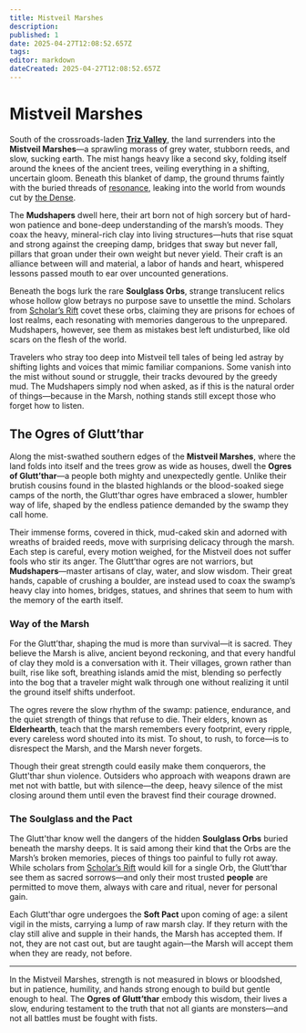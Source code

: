 ```yaml
---
title: Mistveil Marshes
description: 
published: 1
date: 2025-04-27T12:08:52.657Z
tags: 
editor: markdown
dateCreated: 2025-04-27T12:08:52.657Z
---
```


# Mistveil Marshes

South of the crossroads-laden **[Triz Valley](/geography/settlement/city/triz-valley.md)**, the land surrenders into the **Mistveil Marshes**—a sprawling morass of grey water, stubborn reeds, and slow, sucking earth. The mist hangs heavy like a second sky, folding itself around the knees of the ancient trees, veiling everything in a shifting, uncertain gloom. Beneath this blanket of damp, the ground thrums faintly with the buried threads of [resonance](/structure/mechanic/resonance.md), leaking into the world from wounds cut by [the Dense](/geography/cosmology/plane-of-existance/the-dense.md).

The **Mudshapers** dwell here, their art born not of high sorcery but of hard-won patience and bone-deep understanding of the marsh’s moods. They coax the heavy, mineral-rich clay into living structures—huts that rise squat and strong against the creeping damp, bridges that sway but never fall, pillars that groan under their own weight but never yield. Their craft is an alliance between will and material, a labor of hands and heart, whispered lessons passed mouth to ear over uncounted generations.

Beneath the bogs lurk the rare **Soulglass Orbs**, strange translucent relics whose hollow glow betrays no purpose save to unsettle the mind. Scholars from [Scholar’s Rift](/geography/settlement/enclave/scholars-rift/scholars-rift.md) covet these orbs, claiming they are prisons for echoes of lost realms, each resonating with memories dangerous to the unprepared. Mudshapers, however, see them as mistakes best left undisturbed, like old scars on the flesh of the world.

Travelers who stray too deep into Mistveil tell tales of being led astray by shifting lights and voices that mimic familiar companions. Some vanish into the mist without sound or struggle, their tracks devoured by the greedy mud. The Mudshapers simply nod when asked, as if this is the natural order of things—because in the Marsh, nothing stands still except those who forget how to listen.

## The Ogres of Glutt’thar

Along the mist-swathed southern edges of the **Mistveil Marshes**, where the land folds into itself and the trees grow as wide as houses, dwell the **Ogres of Glutt’thar**—a people both mighty and unexpectedly gentle. Unlike their brutish cousins found in the blasted highlands or the blood-soaked siege camps of the north, the Glutt’thar ogres have embraced a slower, humbler way of life, shaped by the endless patience demanded by the swamp they call home.

Their immense forms, covered in thick, mud-caked skin and adorned with wreaths of braided reeds, move with surprising delicacy through the marsh. Each step is careful, every motion weighed, for the Mistveil does not suffer fools who stir its anger. The Glutt’thar ogres are not warriors, but **Mudshapers**—master artisans of clay, water, and slow wisdom. Their great hands, capable of crushing a boulder, are instead used to coax the swamp’s heavy clay into homes, bridges, statues, and shrines that seem to hum with the memory of the earth itself.

### Way of the Marsh

For the Glutt’thar, shaping the mud is more than survival—it is sacred. They believe the Marsh is alive, ancient beyond reckoning, and that every handful of clay they mold is a conversation with it. Their villages, grown rather than built, rise like soft, breathing islands amid the mist, blending so perfectly into the bog that a traveler might walk through one without realizing it until the ground itself shifts underfoot.

The ogres revere the slow rhythm of the swamp: patience, endurance, and the quiet strength of things that refuse to die. Their elders, known as **Elderhearth**, teach that the marsh remembers every footprint, every ripple, every careless word shouted into its mist. To shout, to rush, to force—is to disrespect the Marsh, and the Marsh never forgets.

Though their great strength could easily make them conquerors, the Glutt'thar shun violence. Outsiders who approach with weapons drawn are met not with battle, but with silence—the deep, heavy silence of the mist closing around them until even the bravest find their courage drowned.

### The Soulglass and the Pact

The Glutt'thar know well the dangers of the hidden **Soulglass Orbs** buried beneath the marshy deeps. It is said among their kind that the Orbs are the Marsh’s broken memories, pieces of things too painful to fully rot away. While scholars from [Scholar’s Rift](/geography/settlement/enclave/scholars-rift/scholars-rift.md) would kill for a single Orb, the Glutt’thar see them as sacred sorrows—and only their most trusted **people** are permitted to move them, always with care and ritual, never for personal gain.

Each Glutt'thar ogre undergoes the **Soft Pact** upon coming of age: a silent vigil in the mists, carrying a lump of raw marsh clay. If they return with the clay still alive and supple in their hands, the Marsh has accepted them. If not, they are not cast out, but are taught again—the Marsh will accept them when they are ready, not before.

---

In the Mistveil Marshes, strength is not measured in blows or bloodshed, but in patience, humility, and hands strong enough to build but gentle enough to heal. The **Ogres of Glutt’thar** embody this wisdom, their lives a slow, enduring testament to the truth that not all giants are monsters—and not all battles must be fought with fists.

